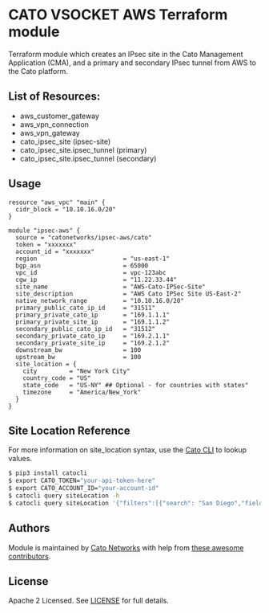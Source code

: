 # CATO VSOCKET AWS Terraform module

Terraform module which creates an IPsec site in the Cato Management Application (CMA), and a primary and secondary IPsec tunnel from AWS to the Cato platform.

## List of Resources:
- aws_customer_gateway
- aws_vpn_connection
- aws_vpn_gateway
- cato_ipsec_site (ipsec-site)
- cato_ipsec_site.ipsec_tunnel (primary)
- cato_ipsec_site.ipsec_tunnel (secondary)

## Usage

```hcl
resource "aws_vpc" "main" {
  cidr_block = "10.10.16.0/20"
}

module "ipsec-aws" {
  source = "catonetworks/ipsec-aws/cato"
  token = "xxxxxxx"
  account_id = "xxxxxxx"
  region                        = "us-east-1"
  bgp_asn                       = 65000
  vpc_id                        = vpc-123abc
  cgw_ip                        = "11.22.33.44"
  site_name                     = "AWS-Cato-IPSec-Site"
  site_description              = "AWS Cato IPSec Site US-East-2"
  native_network_range          = "10.10.16.0/20"
  primary_public_cato_ip_id     = "31511"
  primary_private_cato_ip       = "169.1.1.1"
  primary_private_site_ip       = "169.1.1.2"
  secondary_public_cato_ip_id   = "31512"
  secondary_private_cato_ip     = "169.2.1.1"
  secondary_private_site_ip     = "169.2.1.2"
  downstream_bw                 = 100
  upstream_bw                   = 100
  site_location = {
    city         = "New York City"
    country_code = "US"
    state_code   = "US-NY" ## Optional - for countries with states"
    timezone     = "America/New_York"
  }
}
```

## Site Location Reference

For more information on site_location syntax, use the [Cato CLI](https://github.com/catonetworks/cato-cli) to lookup values.

```bash
$ pip3 install catocli
$ export CATO_TOKEN="your-api-token-here"
$ export CATO_ACCOUNT_ID="your-account-id"
$ catocli query siteLocation -h
$ catocli query siteLocation '{"filters":[{"search": "San Diego","field":"city","operation":"exact"}]}' -p
```

## Authors

Module is maintained by [Cato Networks](https://github.com/catonetworks) with help from [these awesome contributors](https://github.com/catonetworks/terraform-cato-ipsec-aws/graphs/contributors).

## License

Apache 2 Licensed. See [LICENSE](https://github.com/catonetworks/terraform-cato-ipsec-aws/tree/master/LICENSE) for full details.


